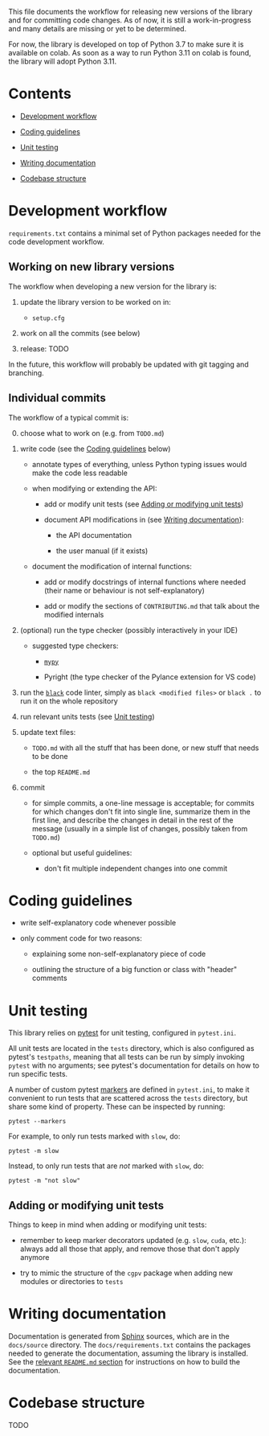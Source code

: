 This file documents the workflow for releasing new versions of the
library and for committing code changes. As of now, it is still a
work-in-progress and many details are missing or yet to be determined.

For now, the library is developed on top of Python 3.7 to make sure it
is available on colab. As soon as a way to run Python 3.11 on colab is
found, the library will adopt Python 3.11.

# Contents

- [Development workflow](#development-workflow)

- [Coding guidelines](#coding-guidelines)

- [Unit testing](#unit-testing)

- [Writing documentation](#writing-documentation)

- [Codebase structure](#codebase-structure)


# Development workflow

`requirements.txt` contains a minimal set of Python packages needed for
the code development workflow.

## Working on new library versions

The workflow when developing a new version for the library is:

1. update the library version to be worked on in:

	- `setup.cfg`

2. work on all the commits (see below)

3. release: TODO

In the future, this workflow will probably be updated with git tagging
and branching.

## Individual commits

The workflow of a typical commit is:

0. choose what to work on (e.g. from `TODO.md`)

1. write code (see the [Coding guidelines](#coding-guidelines) below)

	- annotate types of everything, unless Python typing issues would
	make the code less readable
	
	- when modifying or extending the API:
	
		- add or modify unit tests (see [Adding or modifying unit
		tests](#adding-or-modifying-unit-tests))
	
		- document API modifications in (see [Writing
		documentation](#writing-documentation)):

			- the API documentation

			- the user manual (if it exists)
	
	- document the modification of internal functions:
		
		- add or modify docstrings of internal functions where needed
		(their name or behaviour is not self-explanatory)
		
		- add or modify the sections of `CONTRIBUTING.md` that talk
		about the modified internals

2. (optional) run the type checker (possibly interactively in your IDE)

	- suggested type checkers: 
	
		- [`mypy`](http://mypy-lang.org/)
		
		- Pyright (the type checker of the Pylance extension for VS
		code)

3. run the [`black`](https://github.com/psf/black) code linter, simply
   as `black <modified files>` or `black .` to run it on the whole
   repository

4. run relevant units tests (see [Unit testing](#unit-testing))

5. update text files:

	- `TODO.md` with all the stuff that has been done, or new stuff that
	needs to be done

	- the top `README.md`

5. commit

	- for simple commits, a one-line message is acceptable; for commits
	for which changes don't fit into single line, summarize them in the
	first line, and describe the changes in detail in the rest of the
	message (usually in a simple list of changes, possibly taken from
	`TODO.md`)
	
	- optional but useful guidelines:
		
		- don't fit multiple independent changes into one commit


# Coding guidelines
	
- write self-explanatory code whenever possible

- only comment code for two reasons:
	
	- explaining some non-self-explanatory piece of code
	
	- outlining the structure of a big function or class with "header"
	comments


# Unit testing

This library relies on [pytest](https://docs.pytest.org/en/7.2.x/) for
unit testing, configured in `pytest.ini`.

All unit tests are located in the `tests` directory, which is also
configured as pytest's `testpaths`, meaning that all tests can be run by
simply invoking `pytest` with no arguments; see pytest's documentation
for details on how to run specific tests.

A number of custom pytest
[markers](https://docs.pytest.org/en/7.2.x/how-to/mark.html) are defined
in `pytest.ini`, to make it convenient to run tests that are scattered
across the `tests` directory, but share some kind of property. These can
be inspected by running:

```
pytest --markers
```

For example, to only run tests marked with `slow`, do:

```
pytest -m slow
```

Instead, to only run tests that are *not* marked with `slow`, do:

```
pytest -m "not slow"
```

## Adding or modifying unit tests

Things to keep in mind when adding or modifying unit tests:

- remember to keep marker decorators updated (e.g. `slow`, `cuda`,
  etc.): always add all those that apply, and remove those that don't
  apply anymore

- try to mimic the structure of the `cgpv` package when adding new
  modules or directories to `tests`


# Writing documentation

Documentation is generated from
[Sphinx](https://www.sphinx-doc.org/en/master/#) sources, which are in
the `docs/source` directory. The `docs/requirements.txt` contains the
packages needed to generate the documentation, assuming the library is
installed. See the [relevant `README.md`
section](README.md#documentation) for instructions on how to build the
documentation.


# Codebase structure

TODO
